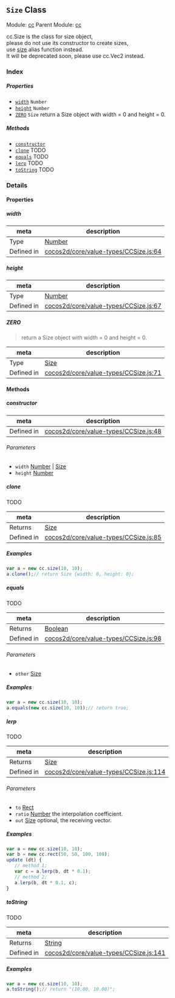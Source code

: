 ## `Size` Class



Module: [cc](../modules/cc.md)
Parent Module: [cc](../modules/cc.md)


cc.Size is the class for size object,<br/>
please do not use its constructor to create sizes,<br/>
use <a href="../modules/cc.html#method_size" class="crosslink">size</a> alias function instead.<br/>
It will be deprecated soon, please use cc.Vec2 instead.


### Index

##### Properties

  - [`width`](#width) `Number` 
  - [`height`](#height) `Number` 
  - [`ZERO`](#zero) `Size` return a Size object with width = 0 and height = 0.



##### Methods

  - [`constructor`](#constructor) 
  - [`clone`](#clone) TODO
  - [`equals`](#equals) TODO
  - [`lerp`](#lerp) TODO
  - [`toString`](#tostring) TODO



### Details


#### Properties


##### width

> 

| meta | description |
|------|-------------|
| Type | <a href="https://developer.mozilla.org/en/JavaScript/Reference/Global_Objects/Number" class="crosslink external" target="_blank">Number</a> |
| Defined in | [cocos2d/core/value-types/CCSize.js:64](https://github.com/cocos-creator/engine/blob/111da455d089e3000f670eed24ff5172a3488245/cocos2d/core/value-types/CCSize.js#L64) |



##### height

> 

| meta | description |
|------|-------------|
| Type | <a href="https://developer.mozilla.org/en/JavaScript/Reference/Global_Objects/Number" class="crosslink external" target="_blank">Number</a> |
| Defined in | [cocos2d/core/value-types/CCSize.js:67](https://github.com/cocos-creator/engine/blob/111da455d089e3000f670eed24ff5172a3488245/cocos2d/core/value-types/CCSize.js#L67) |



##### ZERO

> return a Size object with width = 0 and height = 0.

| meta | description |
|------|-------------|
| Type | <a href="../classes/Size.html" class="crosslink">Size</a> |
| Defined in | [cocos2d/core/value-types/CCSize.js:71](https://github.com/cocos-creator/engine/blob/111da455d089e3000f670eed24ff5172a3488245/cocos2d/core/value-types/CCSize.js#L71) |






<!-- Method Block -->
#### Methods


##### constructor



| meta | description |
|------|-------------|
| Defined in | [cocos2d/core/value-types/CCSize.js:48](https://github.com/cocos-creator/engine/blob/111da455d089e3000f670eed24ff5172a3488245/cocos2d/core/value-types/CCSize.js#L48) |

###### Parameters
- `width` <a href="https://developer.mozilla.org/en/JavaScript/Reference/Global_Objects/Number" class="crosslink external" target="_blank">Number</a> &#124; <a href="../classes/Size.html" class="crosslink">Size</a> 
- `height` <a href="https://developer.mozilla.org/en/JavaScript/Reference/Global_Objects/Number" class="crosslink external" target="_blank">Number</a> 


##### clone

TODO

| meta | description |
|------|-------------|
| Returns | <a href="../classes/Size.html" class="crosslink">Size</a> 
| Defined in | [cocos2d/core/value-types/CCSize.js:85](https://github.com/cocos-creator/engine/blob/111da455d089e3000f670eed24ff5172a3488245/cocos2d/core/value-types/CCSize.js#L85) |


##### Examples

```js
var a = new cc.size(10, 10);
a.clone();// return Size {width: 0, height: 0};
```

##### equals

TODO

| meta | description |
|------|-------------|
| Returns | <a href="https://developer.mozilla.org/en/JavaScript/Reference/Global_Objects/Boolean" class="crosslink external" target="_blank">Boolean</a> 
| Defined in | [cocos2d/core/value-types/CCSize.js:98](https://github.com/cocos-creator/engine/blob/111da455d089e3000f670eed24ff5172a3488245/cocos2d/core/value-types/CCSize.js#L98) |

###### Parameters
- `other` <a href="../classes/Size.html" class="crosslink">Size</a> 

##### Examples

```js
var a = new cc.size(10, 10);
a.equals(new cc.size(10, 10));// return true;
```

##### lerp

TODO

| meta | description |
|------|-------------|
| Returns | <a href="../classes/Size.html" class="crosslink">Size</a> 
| Defined in | [cocos2d/core/value-types/CCSize.js:114](https://github.com/cocos-creator/engine/blob/111da455d089e3000f670eed24ff5172a3488245/cocos2d/core/value-types/CCSize.js#L114) |

###### Parameters
- `to` <a href="../classes/Rect.html" class="crosslink">Rect</a> 
- `ratio` <a href="https://developer.mozilla.org/en/JavaScript/Reference/Global_Objects/Number" class="crosslink external" target="_blank">Number</a> the interpolation coefficient.
- `out` <a href="../classes/Size.html" class="crosslink">Size</a> optional, the receiving vector.

##### Examples

```js
var a = new cc.size(10, 10);
var b = new cc.rect(50, 50, 100, 100);
update (dt) {
   // method 1;
   var c = a.lerp(b, dt * 0.1);
   // method 2;
   a.lerp(b, dt * 0.1, c);
}
```

##### toString

TODO

| meta | description |
|------|-------------|
| Returns | <a href="https://developer.mozilla.org/en/JavaScript/Reference/Global_Objects/String" class="crosslink external" target="_blank">String</a> 
| Defined in | [cocos2d/core/value-types/CCSize.js:141](https://github.com/cocos-creator/engine/blob/111da455d089e3000f670eed24ff5172a3488245/cocos2d/core/value-types/CCSize.js#L141) |


##### Examples

```js
var a = new cc.size(10, 10);
a.toString();// return "(10.00, 10.00)";
```


